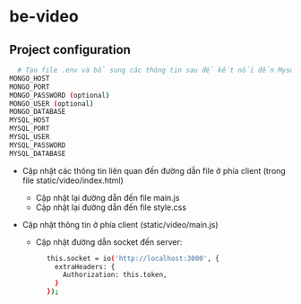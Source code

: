 # be-video

## Project configuration
```bash
  # Tạo file .env và bổ sung các thông tin sau để kết nối đến Mysql và MongoDB:
MONGO_HOST
MONGO_PORT
MONGO_PASSWORD (optional)
MONGO_USER (optional)
MONGO_DATABASE
MYSQL_HOST
MYSQL_PORT
MYSQL_USER
MYSQL_PASSWORD
MYSQL_DATABASE
```
  - Cập nhật các thông tin liên quan đến đường dẫn file ở phía client (trong file static/video/index.html)
      + Cập nhật lại đường dẫn đến file main.js
      + Cập nhật lại đường dẫn đến file style.css

  - Cập nhật thông tin ở phía client (static/video/main.js)
      + Cập nhật đường dẫn socket đến server:
      ```bash
            this.socket = io('http://localhost:3000', {
              extraHeaders: {
                Authorization: this.token,
              }
            });
       ```
   
        

